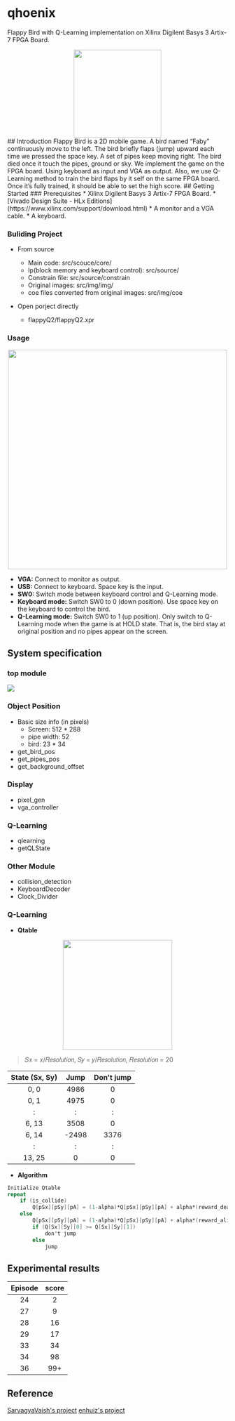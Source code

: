 # qhoenix
Flappy Bird with Q-Learning implementation on Xilinx Digilent Basys 3 Artix-7 FPGA Board.
<div style="text-align:center"><a href="https://www.youtube.com/watch?v=79jxCXUPers"><img src="https://i.imgur.com/Rut3BXg.png" style="width:200px;"/></a></div>
## Introduction
Flappy Bird is a 2D mobile game. A bird named “Faby” continuously move to the left. The bird briefly flaps (jump) upward each time we pressed the space key. A set of pipes keep moving right. The bird died once it touch the pipes, ground or sky. We implement the game on the FPGA board. Using keyboard as input and VGA as output.
Also, we use Q-Learning method to train the bird flaps by it self on the same FPGA board. Once it’s fully trained, it should be able to set the high score.
## Getting Started
### Prerequisites
* Xilinx Digilent Basys 3 Artix-7 FPGA Board.
* [Vivado Design Suite - HLx Editions](https://www.xilinx.com/support/download.html)
* A monitor and a VGA cable.
* A keyboard.

### Buliding Project
* From source
    * Main code: src/scouce/core/
    * Ip(block memory and keyboard control): src/source/
    * Constrain file: src/source/constrain
    * Original images: src/img/img/
    * coe files converted from original images: src/img/coe

* Open porject directly
    * flappyQ2/flappyQ2.xpr

### Usage
<center><img src="https://i.imgur.com/Bl9yDsR.jpg" width="500"/></center>

* **VGA:** Connect to monitor as output.
* **USB:** Connect to keyboard. Space key is the input.
* **SW0:** Switch mode between keyboard control and Q-Learning mode.
* **Keyboard mode:** Switch SW0 to 0 (down position). Use space key on the keyboard to control the bird.
* **Q-Learning mode:** Switch SW0 to 1 (up position). Only switch to Q-Learning mode when the game is at HOLD state. That is, the bird stay at original position and no pipes appear on the screen.

## System specification

### top module
![](https://i.imgur.com/PFwZ5mg.png)

### Object Position
* Basic size info (in pixels)
  * Screen: 512 * 288
  * pipe width: 52
  * bird: 23 * 34
* get_bird_pos
* get_pipes_pos
* get_background_offset

### Display
* pixel_gen
* vga_controller

### Q-Learning
* qlearning
* getQLState

### Other Module
* collision_detection
* KeyboardDecoder
* Clock_Divider

### Q-Learning
* **Qtable**
<center><img src="https://i.imgur.com/M0Xtgsc.png" width="250"/></center>

> 𝑆𝑥 = 𝑥/𝑅𝑒𝑠𝑜𝑙𝑢𝑡𝑖𝑜𝑛,
> 𝑆𝑦 = 𝑦/𝑅𝑒𝑠𝑜𝑙𝑢𝑡𝑖𝑜𝑛,
> 𝑅𝑒𝑠𝑜𝑙𝑢𝑡𝑖𝑜𝑛 = 20

| State (Sx, Sy) | Jump  | Don't jump |
|:--------------:|:-----:|:----------:|
|      0, 0      | 4986  |     0      |
|      0, 1      | 4975  |     0      |
|       :        |   :   |     :      |
|     6, 13      | 3508  |     0      |
|     6, 14      | -2498 |    3376    |
|       :        |   :   |     :      |
|     13, 25     |   0   |     0      |

* **Algorithm**
```verilog
Initialize Qtable
repeat
    if (is_collide)
        Q[pSx][pSy][pA] = (1-alpha)*Q[pSx][pSy][pA] + alpha*(reward_dead + gamma * max(Q[Sx][Sy]))
    else
        Q[pSx][pSy][pA] = (1-alpha)*Q[pSx][pSy][pA] + alpha*(reward_alive + gamma * max(Q[Sx][Sy]))
        if (Q[Sx][Sy][0] >= Q[Sx][Sy][1])
            don't jump
        else
            jump
```
## Experimental results
|   Episode    | score |
|:------------:|:-----:|
|      24      |   2   |
|      27      |   9   |
|      28      |   16  |
|      29      |   17  |
|      33      |   34  |
|      34      |   98  |
|      36      |   99+ |

## Reference
[SarvagyaVaish's project](https://github.com/SarvagyaVaish/FlappyBirdRL)
[enhuiz's project](https://github.com/Enhuiz/flappybird-ql)